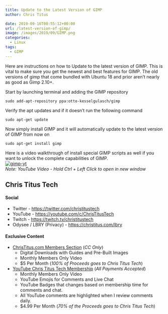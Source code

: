 ```yaml
---
title: Update to the Latest Version of GIMP
author: Chris Titus

date: 2019-09-16T00:55:12+00:00
url: /latest-version-of-gimp/
image: /images/2019/09/GIMP.png
categories:
  - Linux
tags:
  - GIMP
---
```

Here are instructions on how to Update to the latest version of GIMP. This is vital to make sure you get the newest and best features for GIMP. The old versions of gimp that come bundled with Ubuntu 18 and prior aren&#8217;t nearly as good as Gimp 2.10+. <!--more-->

Start by launching terminal and adding the GIMP repository

`sudo add-apt-repository ppa:otto-kesselgulasch/gimp`

Verify the apt updates and if it doesn&#8217;t run the following command

`sudo apt-get update`

Now simply install GIMP and it will automatically update to the latest version of GIMP from now on

`sudo apt-get install gimp`

Here is a video walkthrough of install special GIMP scripts as well if you want to unlock the complete capabilities of GIMP.  
[![gimp-yt](https://img.youtube.com/vi/CysfnD7dYwM/0.jpg)](https://www.youtube.com/watch?v=CysfnD7dYwM)  
_Note: YouTube Video - Hold Ctrl + Left Click to open in new window_

## Chris Titus Tech

#### Social

- Twitter - <https://twitter.com/christitustech>
- YouTube - <https://youtube.com/c/ChrisTitusTech>
- Twitch - <https://twitch.tv/christitustech>
- Odysee / LBRY (Privacy) - <https://christitus.com/lbry>

#### Exclusive Content

- [ChrisTitus.com Members Section][1] (_CC Only_)
  - Digital Downloads with Guides and Pre-Built Images
  - Monthly Members Only Video
  - $5 Per Month (_100% of Proceeds goes to Chris Titus Tech_)
- [YouTube Chris Titus Tech Membership][2] (_All Payments Accepted_)
  - Monthly Members Only Video
  - YouTube Emojis for Comments and Live Chat
  - YouTube Badges that changes based on membership time for comments and chat.
  - All YouTube comments are highlighted when I review comments daily. 
  - $4.99 Per Month (_70% of the Proceeds goes to Chris Titus Tech_)

 [1]: https://portal.christitus.com
 [2]: https://christitus.com/join